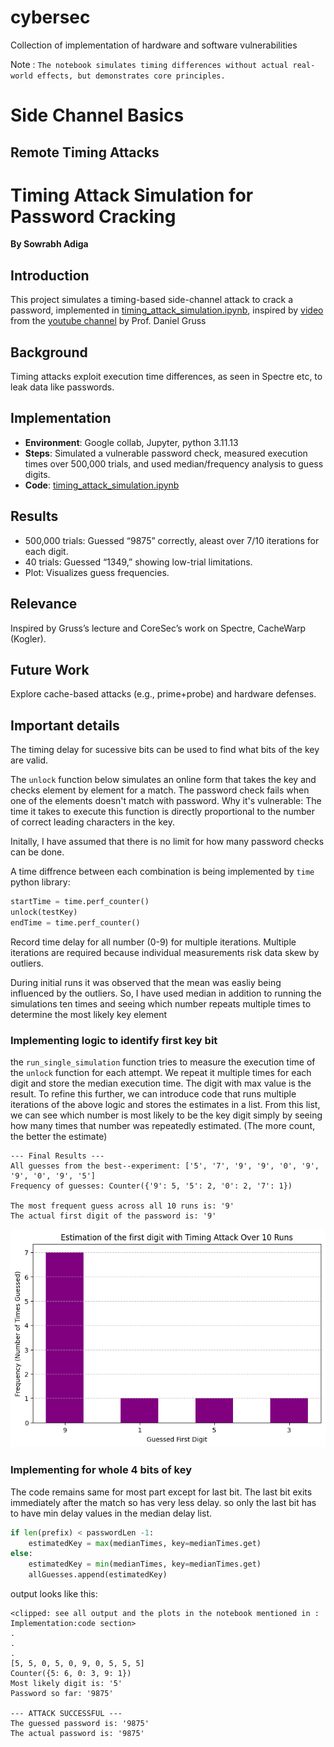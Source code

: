 # cybersec
Collection of implementation of hardware and software vulnerabilities 



Note : `The notebook simulates timing differences without actual real-world effects, but demonstrates core principles.`

# Side Channel Basics

## Remote Timing Attacks

# Timing Attack Simulation for Password Cracking
**By Sowrabh Adiga**  

## Introduction
This project simulates a timing-based side-channel attack to crack a password, implemented in [timing_attack_simulation.ipynb](https://github.com/sowrabh-adiga/cybersec/blob/main/timing_attack_simulation.ipynb), inspired by [video](https://youtu.be/V4E_0N_PvW8?si=66t5n3IhERz9fXCB) from the [youtube channel](https://www.youtube.com/@SideChannelSecurity) by Prof. Daniel Gruss

## Background
Timing attacks exploit execution time differences, as seen in Spectre etc, to leak data like passwords.

## Implementation
- **Environment**: Google collab, Jupyter, python 3.11.13
- **Steps**: Simulated a vulnerable password check, measured execution times over 500,000 trials, and used median/frequency analysis to guess digits.
- **Code**: [timing_attack_simulation.ipynb](https://github.com/sowrabh-adiga/cybersec/blob/main/timing_attack_simulation.ipynb)

## Results
- 500,000 trials: Guessed “9875” correctly, aleast over 7/10 iterations for each digit.
- 40 trials: Guessed “1349,” showing low-trial limitations.
- Plot: Visualizes guess frequencies.

## Relevance
Inspired by Gruss’s lecture and CoreSec’s work on Spectre, CacheWarp (Kogler).

## Future Work
Explore cache-based attacks (e.g., prime+probe) and hardware defenses.

## Important details

The timing delay for sucessive bits can be used to find what bits of the key are valid.

The `unlock` function below simulates an online form that takes the key and checks element by element for a match. The password check fails when one of the elements doesn't match with password.
Why it's vulnerable: The time it takes to execute this function is directly proportional to the number of correct leading characters in the key.

Initally, I have assumed that there is no limit for how many password checks can be done.

A time diffrence between each combination is being implemented by `time` python library:
```python
startTime = time.perf_counter()
unlock(testKey)
endTime = time.perf_counter()
```
Record time delay for all number (0-9) for multiple iterations. Multiple iterations are required because individual measurements risk data skew by outliers.

During initial runs it was observed that the mean was easliy being influenced by the outliers. So, I have used median in addition to running the simulations ten times and seeing which number repeats multiple times to determine the most likely key element

### Implementing logic to identify first key bit
the `run_single_simulation` function tries to measure the execution time of the `unlock` function for each attempt. We repeat it multiple times for each digit and store the median execution time.
The digit with max value is the result. To refine this further, we can introduce code that runs multiple iterations of the above logic and stores the estimates in a list. From this list, we can see which number is most likely to be the key digit simply by seeing how many times that number was  repeatedly estimated. (The more count, the better the estimate) 
```output
--- Final Results ---
All guesses from the best--experiment: ['5', '7', '9', '9', '0', '9', '9', '0', '9', '5']
Frequency of guesses: Counter({'9': 5, '5': 2, '0': 2, '7': 1})

The most frequent guess across all 10 runs is: '9'
The actual first digit of the password is: '9'
```
![](https://github.com/sowrabh-adiga/cybersec/blob/main/files/download%20(1).png)

### Implementing for whole 4 bits of key 
The code remains same for most part except for last bit. The last bit exits immediately after the match so has very less delay. so only the last bit has to have min delay values in the median delay list.
```python
if len(prefix) < passwordLen -1:
    estimatedKey = max(medianTimes, key=medianTimes.get)
else:
    estimatedKey = min(medianTimes, key=medianTimes.get)
    allGuesses.append(estimatedKey)
```

output looks like this:
```output
<clipped: see all output and the plots in the notebook mentioned in : Implementation:code section>
.
.
.
[5, 5, 0, 5, 0, 9, 0, 5, 5, 5]
Counter({5: 6, 0: 3, 9: 1})
Most likely digit is: '5'
Password so far: '9875'

--- ATTACK SUCCESSFUL ---
The guessed password is: '9875'
The actual password is: '9875'
```



